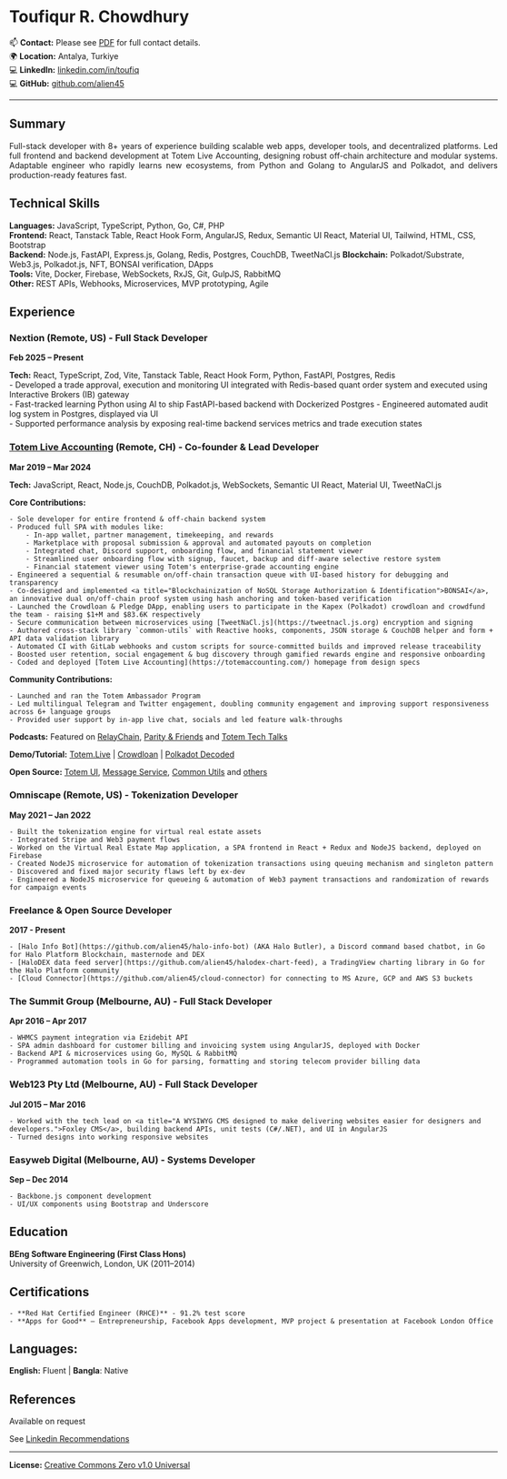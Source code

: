 <!-- PDF-IGNORE-START -->
<!-- Header block will be replaced by PDF generation script (.github/scripts/md_to_pdf.py). Make sure to keep both the script and this file update to date with contact details -->
# Toufiqur R. Chowdhury
  
📫 **Contact:** Please see [PDF](https://alien45.github.io/cv/Toufiqur_Chowdhury_CV.pdf) for full contact details.  
🌍 **Location:** Antalya, Turkiye  
💻 **LinkedIn:** [linkedin.com/in/toufiq](https://linkedin.com/in/toufiq)  
💻 **GitHub:** [github.com/alien45](https://github.com/alien45)  
<!-- PDF-IGNORE-END -->

---

## Summary

<p style="text-align: justify;">
Full-stack developer with 8+ years of experience building scalable web apps, developer tools, and decentralized platforms. Led full frontend and backend development at Totem Live Accounting, designing robust off-chain architecture and modular systems. Adaptable engineer who rapidly learns new ecosystems, from Python and Golang to AngularJS and Polkadot, and delivers production-ready features fast.
</p>


## Technical Skills

**Languages:** JavaScript, TypeScript, Python, Go, C#, PHP  
**Frontend:** React, Tanstack Table, React Hook Form, AngularJS, Redux, Semantic UI React, Material UI, Tailwind, HTML, CSS, Bootstrap  
**Backend:** Node.js, FastAPI, Express.js, Golang, Redis, Postgres, CouchDB, TweetNaCl.js 
**Blockchain:** Polkadot/Substrate, Web3.js, Polkadot.js, NFT, BONSAI verification, DApps  
**Tools:** Vite, Docker, Firebase, WebSockets, RxJS, Git, GulpJS, RabbitMQ  
**Other:** REST APIs, Webhooks, Microservices, MVP prototyping, Agile


## Experience

### Nextion (Remote, US) - Full Stack Developer

**Feb 2025 – Present**  

**Tech:** React, TypeScript, Zod, Vite, Tanstack Table, React Hook Form, Python, FastAPI, Postgres, Redis  
    - Developed a trade approval, execution and monitoring UI integrated with Redis-based quant order system and executed using Interactive Brokers (IB) gateway  
    - Fast-tracked learning Python using AI to ship FastAPI-based backend with Dockerized Postgres
    - Engineered automated audit log system in Postgres, displayed via UI  
    - Supported performance analysis by exposing real-time backend services metrics and trade execution states


### [Totem Live Accounting](https://totemaccounting.com) (Remote, CH) - Co-founder & Lead Developer  

**Mar 2019 – Mar 2024**  

**Tech:** JavaScript, React, Node.js, CouchDB, Polkadot.js, WebSockets, Semantic UI React, Material UI, TweetNaCl.js  

**Core Contributions:**

    - Sole developer for entire frontend & off-chain backend system  
    - Produced full SPA with modules like:  
        - In-app wallet, partner management, timekeeping, and rewards  
        - Marketplace with proposal submission & approval and automated payouts on completion  
        - Integrated chat, Discord support, onboarding flow, and financial statement viewer  
        - Streamlined user onboarding flow with signup, faucet, backup and diff-aware selective restore system  
        - Financial statement viewer using Totem's enterprise-grade accounting engine  
    - Engineered a sequential & resumable on/off-chain transaction queue with UI-based history for debugging and transparency  
    - Co-designed and implemented <a title="Blockchainization of NoSQL Storage Authorization & Identification">BONSAI</a>, an innovative dual on/off-chain proof system using hash anchoring and token-based verification  
    - Launched the Crowdloan & Pledge DApp, enabling users to participate in the Kapex (Polkadot) crowdloan and crowdfund the team - raising $1+M and $83.6K respectively  
    - Secure communication between microservices using [TweetNaCl.js](https://tweetnacl.js.org) encryption and signing  
    - Authored cross-stack library `common-utils` with Reactive hooks, components, JSON storage & CouchDB helper and form + API data validation library  
    - Automated CI with GitLab webhooks and custom scripts for source-committed builds and improved release traceability  
    - Boosted user retention, social engagement & bug discovery through gamified rewards engine and responsive onboarding  
    - Coded and deployed [Totem Live Accounting](https://totemaccounting.com/) homepage from design specs  
  
  **Community Contributions:**  

    - Launched and ran the Totem Ambassador Program  
    - Led multilingual Telegram and Twitter engagement, doubling community engagement and improving support responsiveness across 6+ language groups  
    - Provided user support by in-app live chat, socials and led feature walk-throughs  

**Podcasts:** Featured on [RelayChain](https://www.youtube.com/watch?v=ceTPR3oY5RA), <a href="https://www.youtube.com/live/pryr8DmVMlM?si=sKsGoO7CnRgpJ6mw&t=3080" title="Totem founder Chris D'Costa demoing the tasks module, financial statement and on-chain accounting engine at the Parity & Friends podcast">Parity & Friends</a> and [Totem Tech Talks](https://www.youtube.com/@totemliveaccounting1312/search?query=tech%20talks)  

**Demo/Tutorial:**
<a href="https://youtu.be/29rViB0SFhA" title="A walk-through of some of the core features while demoing rewards claim process">Totem.Live</a> 
 | <a href="https://youtu.be/qBLskkm0iDk?si=69hBxExTlMDfqZYh&t=61" title="Walk-through of how to contribute to the Totem Crowdloan on Polkadot Relaychain">Crowdloan</a> 
 | <a href="https://youtu.be/FzqX41_ga2I?si=ctQMLtK9yYCqMHkP&t=580" title="Totem founder Chris D'Costa demoing onboarding, the tasks module, financial statement and on-chain live accounting engine at the Polkadot Decoded 2022, New York">Polkadot Decoded</a>  

**Open Source:** 
 [Totem UI](https://github.com/totem-tech/totem-ui), 
 [Message Service](https://github.com/totem-tech/totem-message-service), 
 [Common Utils](https://github.com/totem-tech/common-utils)
 and [others](https://github.com/totem-tech)  


### Omniscape (Remote, US) - Tokenization Developer  

**May 2021 – Jan 2022**  

    - Built the tokenization engine for virtual real estate assets  
    - Integrated Stripe and Web3 payment flows  
    - Worked on the Virtual Real Estate Map application, a SPA frontend in React + Redux and NodeJS backend, deployed on Firebase  
    - Created NodeJS microservice for automation of tokenization transactions using queuing mechanism and singleton pattern  
    - Discovered and fixed major security flaws left by ex-dev  
    - Engineered a NodeJS microservice for queueing & automation of Web3 payment transactions and randomization of rewards for campaign events  


### Freelance & Open Source Developer  

**2017 - Present**  

    - [Halo Info Bot](https://github.com/alien45/halo-info-bot) (AKA Halo Butler), a Discord command based chatbot, in Go for Halo Platform Blockchain, masternode and DEX  
    - [HaloDEX data feed server](https://github.com/alien45/halodex-chart-feed), a TradingView charting library in Go for the Halo Platform community  
    - [Cloud Connector](https://github.com/alien45/cloud-connector) for connecting to MS Azure, GCP and AWS S3 buckets  


### The Summit Group (Melbourne, AU) - Full Stack Developer  

**Apr 2016 – Apr 2017**  

    - WHMCS payment integration via Ezidebit API  
    - SPA admin dashboard for customer billing and invoicing system using AngularJS, deployed with Docker  
    - Backend API & microservices using Go, MySQL & RabbitMQ  
    - Programmed automation tools in Go for parsing, formatting and storing telecom provider billing data  


### Web123 Pty Ltd (Melbourne, AU) - Full Stack Developer  

**Jul 2015 – Mar 2016**  

    - Worked with the tech lead on <a title="A WYSIWYG CMS designed to make delivering websites easier for designers and developers.">Foxley CMS</a>, building backend APIs, unit tests (C#/.NET), and UI in AngularJS  
    - Turned designs into working responsive websites  


### Easyweb Digital (Melbourne, AU) - Systems Developer 

**Sep – Dec 2014**  

    - Backbone.js component development  
    - UI/UX components using Bootstrap and Underscore  


## Education    

**BEng Software Engineering (First Class Hons)**  
University of Greenwich, London, UK (2011–2014)  


## Certifications  

    - **Red Hat Certified Engineer (RHCE)** - 91.2% test score  
    - **Apps for Good** – Entrepreneurship, Facebook Apps development, MVP project & presentation at Facebook London Office  


<!-- PDF-IGNORE-START -->
<!-- Languages and References on PDF will be taken from the pdf_footer.md file-->
## Languages:  
**English:** Fluent | **Bangla**: Native


## References  
Available on request  

See [Linkedin Recommendations](https://linkedin.com/in/toufiq)  

---
**License:** [Creative Commons Zero v1.0 Universal](https://alien45.github.io/cv/LICENSE)

<!-- padding for GitHub pages only -->
<style>
  body {
    padding-left: 10px;
    padding-right: 10px;
    max-width: 900px;
    margin: auto;
  }
  @media (min-width: 601px) {
    body {
      padding-left: 50px;
      padding-right: 50px;
    }
  }

  .markdown-body h1 {
    border: none;
    margin-bottom: 0;
  }
 </style>
<!-- PDF-IGNORE-END -->
